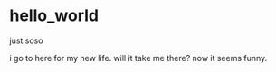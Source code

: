 # hello_world
just soso

i go to here for my new life. will it take me  there? 
now it seems funny.
